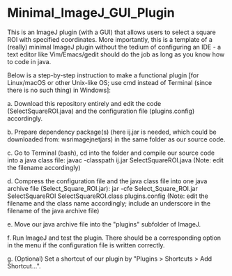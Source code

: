 # Minimal_ImageJ_GUI_Plugin
This is an ImageJ plugin (with a GUI) that allows users to select a square ROI with specified coordinates. More importantly, this is a template of a (really) minimal ImageJ plugin without the tedium of configuring an IDE - a text editor like Vim/Emacs/gedit should do the job as long as you know how to code in java.

Below is a step-by-step instruction to make a functional plugin [for Linux/macOS or other Unix-like OS; use cmd instead of Terminal (since there is no such thing) in Windows]:

a. Download this repository entirely and edit the code (SelectSquareROI.java) and the configuration file (plugins.config) accordingly.

b. Prepare dependency package(s) (here ij.jar is needed, which could be downloaded from: wsr<dot>imagej<dot>net<slash>jars) in the same folder as our source code.

c. Go to Terminal (bash), cd into the folder and compile our source code into a java class file:
javac -classpath ij.jar SelectSquareROI.java
(Note: edit the filename accordingly)

d. Compress the configuration file and the java class file into one java archive file (Select_Square_ROI.jar):
jar -cfe Select_Square_ROI.jar SelectSquareROI SelectSquareROI.class plugins.config
(Note: edit the filename and the class name accordingly; include an underscore in the filename of the java archive file)

e. Move our java archive file into the "plugins" subfolder of ImageJ.

f. Run ImageJ and test the plugin. There should be a corresponding option in the menu if the configuration file is written correctly.

g. (Optional) Set a shortcut of our plugin by "Plugins > Shortcuts > Add Shortcut...".
